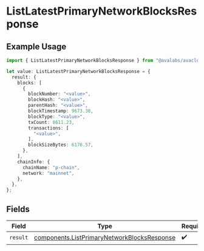# ListLatestPrimaryNetworkBlocksResponse

## Example Usage

```typescript
import { ListLatestPrimaryNetworkBlocksResponse } from "@avalabs/avacloud-sdk/models/operations";

let value: ListLatestPrimaryNetworkBlocksResponse = {
  result: {
    blocks: [
      {
        blockNumber: "<value>",
        blockHash: "<value>",
        parentHash: "<value>",
        blockTimestamp: 9673.38,
        blockType: "<value>",
        txCount: 8611.23,
        transactions: [
          "<value>",
        ],
        blockSizeBytes: 6176.57,
      },
    ],
    chainInfo: {
      chainName: "p-chain",
      network: "mainnet",
    },
  },
};
```

## Fields

| Field                                                                                                      | Type                                                                                                       | Required                                                                                                   | Description                                                                                                |
| ---------------------------------------------------------------------------------------------------------- | ---------------------------------------------------------------------------------------------------------- | ---------------------------------------------------------------------------------------------------------- | ---------------------------------------------------------------------------------------------------------- |
| `result`                                                                                                   | [components.ListPrimaryNetworkBlocksResponse](../../models/components/listprimarynetworkblocksresponse.md) | :heavy_check_mark:                                                                                         | N/A                                                                                                        |